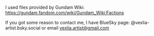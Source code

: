 I used files provided by Gundam Wiki: https://gundam.fandom.com/wiki/Gundam_Wiki:Factions

If you got some reason to contact me, I have BlueSky page: @vexlia-artist.bsky.social or email vexlia.artist@gmail.com
